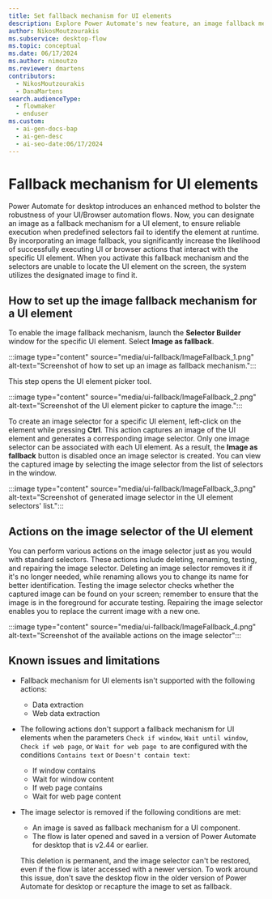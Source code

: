 ```yaml
---
title: Set fallback mechanism for UI elements
description: Explore Power Automate's new feature, an image fallback mechanism for UI elements, increasing the success rate of executing UI or browser actions.
author: NikosMoutzourakis
ms.subservice: desktop-flow
ms.topic: conceptual
ms.date: 06/17/2024
ms.author: nimoutzo
ms.reviewer: dmartens
contributors:
  - NikosMoutzourakis
  - DanaMartens
search.audienceType:
  - flowmaker
  - enduser
ms.custom:
  - ai-gen-docs-bap
  - ai-gen-desc
  - ai-seo-date:06/17/2024
---
```


# Fallback mechanism for UI elements

Power Automate for desktop introduces an enhanced method to bolster the robustness of your UI/Browser automation flows. Now, you can designate an image as a fallback mechanism for a UI element, to ensure reliable execution when predefined selectors fail to identify the element at runtime. By incorporating an image fallback, you significantly increase the likelihood of successfully executing UI or browser actions that interact with the specific UI element. When you activate this fallback mechanism and the selectors are unable to locate the UI element on the screen, the system utilizes the designated image to find it.

## How to set up the image fallback mechanism for a UI element

To enable the image fallback mechanism, launch the **Selector Builder** window for the specific UI element. Select **Image as fallback**.

:::image type="content" source="media/ui-fallback/ImageFallback_1.png" alt-text="Screenshot of how to set up an image as fallback mechanism.":::

This step opens the UI element picker tool.

:::image type="content" source="media/ui-fallback/ImageFallback_2.png" alt-text="Screenshot of the UI element picker to capture the image.":::

To create an image selector for a specific UI element, left-click on the element while pressing **Ctrl**. This action captures an image of the UI element and generates a corresponding image selector. Only one image selector can be associated with each UI element. As a result, the **Image as fallback** button is disabled once an image selector is created. You can view the captured image by selecting the image selector from the list of selectors in the window.

:::image type="content" source="media/ui-fallback/ImageFallback_3.png" alt-text="Screenshot of generated image selector in the UI element selectors' list.":::

## Actions on the image selector of the UI element

You can perform various actions on the image selector just as you would with standard selectors. These actions include deleting, renaming, testing, and repairing the image selector. Deleting an image selector removes it if it's no longer needed, while renaming allows you to change its name for better identification. Testing the image selector checks whether the captured image can be found on your screen; remember to ensure that the image is in the foreground for accurate testing. Repairing the image selector enables you to replace the current image with a new one.

:::image type="content" source="media/ui-fallback/ImageFallback_4.png" alt-text="Screenshot of the available actions on the image selector":::

## Known issues and limitations

- Fallback mechanism for UI elements isn't supported with the following actions:
  - Data extraction
  - Web data extraction
- The following actions don't support a fallback mechanism for UI elements when the parameters `Check if window`, `Wait until window`, `Check if web page`, or `Wait for web page to` are configured with the conditions `Contains text` or `Doesn't contain text`:
  - If window contains
  - Wait for window content
  - If web page contains
  - Wait for web page content
- The image selector is removed if the following conditions are met:
  - An image is saved as fallback mechanism for a UI component.
  - The flow is later opened and saved in a version of Power Automate for desktop that is v2.44 or earlier.
  
  This deletion is permanent, and the image selector can't be restored, even if the flow is later accessed with a newer version. To work around this issue, don't save the desktop flow in the older version of Power Automate for desktop or recapture the image to set as fallback.
